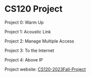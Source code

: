 # CS120 Project
Project 0: Warm Up

Project 1: Acoustic Link

Project 2: Manage Multiple Access

Project 3: To the Internet

Project 4: Above IP

Project website: [CS120-2023Fall-Project](https://sist-cs120.github.io/project-doc/)